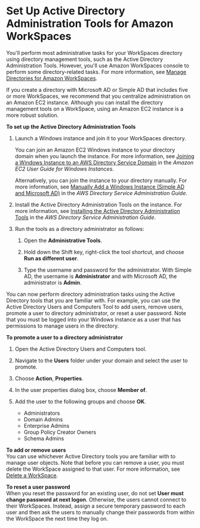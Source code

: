 # Set Up Active Directory Administration Tools for Amazon WorkSpaces<a name="directory_administration"></a>

You'll perform most administrative tasks for your WorkSpaces directory using directory management tools, such as the Active Directory Administration Tools\. However, you'll use Amazon WorkSpaces console to perform some directory\-related tasks\. For more information, see [Manage Directories for Amazon WorkSpaces](manage-workspaces-directory.md)\.

If you create a directory with Microsoft AD or Simple AD that includes five or more WorkSpaces, we recommend that you centralize administration on an Amazon EC2 instance\. Although you can install the directory management tools on a WorkSpace, using an Amazon EC2 instance is a more robust solution\.

**To set up the Active Directory Administration Tools**

1. Launch a Windows instance and join it to your WorkSpaces directory\.

   You can join an Amazon EC2 Windows instance to your directory domain when you launch the instance\. For more information, see [Joining a Windows Instance to an AWS Directory Service Domain](https://docs.aws.amazon.com/AWSEC2/latest/WindowsGuide/ec2-join-aws-domain.html) in the *Amazon EC2 User Guide for Windows Instances*\.

   Alternatively, you can join the instance to your directory manually\. For more information, see [Manually Add a Windows Instance \(Simple AD and Microsoft AD\)](https://docs.aws.amazon.com/directoryservice/latest/admin-guide/join_windows_instance.html) in the *AWS Directory Service Administration Guide*\.

1. Install the Active Directory Administration Tools on the instance\. For more information, see [Installing the Active Directory Administration Tools](https://docs.aws.amazon.com/directoryservice/latest/admin-guide/install_ad_tools.html) in the *AWS Directory Service Administration Guide*\.

1. Run the tools as a directory administrator as follows:

   1. Open the **Administrative Tools**\.

   1. Hold down the Shift key, right\-click the tool shortcut, and choose **Run as different user**\.

   1. Type the username and password for the administrator\. With Simple AD, the username is **Administrator** and with Microsoft AD, the administrator is **Admin**\.

You can now perform directory administration tasks using the Active Directory tools that you are familiar with\. For example, you can use the Active Directory Users and Computers Tool to add users, remove users, promote a user to directory administrator, or reset a user password\. Note that you must be logged into your Windows instance as a user that has permissions to manage users in the directory\.

**To promote a user to a directory administrator**

1. Open the Active Directory Users and Computers tool\.

1. Navigate to the **Users** folder under your domain and select the user to promote\.

1. Choose **Action**, **Properties**\.

1. In the user properties dialog box, choose **Member of**\.

1. Add the user to the following groups and choose **OK**\.
   + Administrators
   + Domain Admins
   + Enterprise Admins
   + Group Policy Creator Owners
   + Schema Admins

**To add or remove users**  
You can use whichever Active Directory tools you are familiar with to manage user objects\. Note that before you can remove a user, you must delete the WorkSpace assigned to that user\. For more information, see [Delete a WorkSpace](delete-workspaces.md)\.

**To reset a user password**  
When you reset the password for an existing user, do not set **User must change password at next logon**\. Otherwise, the users cannot connect to their WorkSpaces\. Instead, assign a secure temporary password to each user and then ask the users to manually change their passwords from within the WorkSpace the next time they log on\.